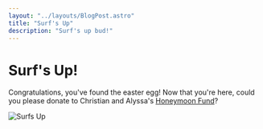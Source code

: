 ```yaml
---
layout: "../layouts/BlogPost.astro"
title: "Surf's Up"
description: "Surf's up bud!"
---
```


# Surf's Up!

Congratulations, you've found the easter egg! Now that you're here, could you please donate to Christian and Alyssa's [Honeymoon Fund](https://www.zola.com/wedding/bruyerewedding/registry)?

![Surfs Up](/christian-t.JPG)
